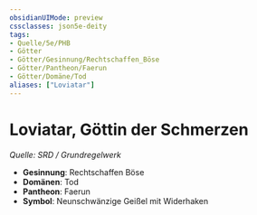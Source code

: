 ```yaml
---
obsidianUIMode: preview
cssclasses: json5e-deity
tags:
- Quelle/5e/PHB
- Götter
- Götter/Gesinnung/Rechtschaffen_Böse
- Götter/Pantheon/Faerun
- Götter/Domäne/Tod
aliases: ["Loviatar"]
---
```

# Loviatar, Göttin der Schmerzen
*Quelle: SRD / Grundregelwerk* 

- **Gesinnung**: Rechtschaffen Böse
- **Domänen**: Tod
- **Pantheon**: Faerun
- **Symbol**: Neunschwänzige Geißel mit Widerhaken